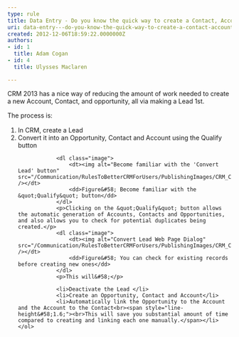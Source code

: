 ```yaml
---
type: rule
title: Data Entry - Do you know the quick way to create a Contact, Account, and Opportunity in one go?
uri: data-entry---do-you-know-the-quick-way-to-create-a-contact-account-and-opportunity-in-one-go
created: 2012-12-06T18:59:22.0000000Z
authors:
- id: 1
  title: Adam Cogan
- id: 4
  title: Ulysses Maclaren

---
```




<span class='intro'> <p>​​CRM 2013 has a nice way of reducing the amount of work needed to create a new Account, Contact, and opportunity, all via making a Lead 1st.</p><p><span style="line-height&#58;20.799999237060547px;">T</span><span style="line-height&#58;20.799999237060547px;">he process is&#58;​</span><br></p> </span>

<ol><li>In CRM, create a Lead</li>
                <li>Convert it into an Opportunity, Contact and Account using the Qualify button</li>
            
                <dl class="image">
                    <dt><img alt="Become familiar with the 'Convert Lead' button" src="/Communication/RulesToBetterCRMForUsers/PublishingImages/CRM_ConvertLead.jpg" /></dt>
                    <dd>Figure&#58; Become familiar with the &quot;Qualify&quot; button</dd>
                </dl>
                <p>Clicking on the &quot;Qualify&quot; button allows the automatic generation of Accounts, Contacts and Opportunities, and also allows you to check for potential duplicates being created.</p>
                <dl class="image">
                    <dt><img alt="Convert Lead Web Page Dialog" src="/Communication/RulesToBetterCRMForUsers/PublishingImages/CRM_ConvertLeadDialg.jpg" /></dt>
                    <dd>Figure&#58; You can check for existing records before creating new ones</dd>
                </dl>
                <p>This will&#58;</p>

                <li>Deactivate the Lead </li>
                <li>Create an Opportunity, Contact and Account</li>
                <li>Automatically link the Opportunity to the Account and the Account to the Contact<br><span style="line-height&#58;1.6;"><br>This will save you substantial amount of time compared to creating and linking each one manually.</span></li></ol>


